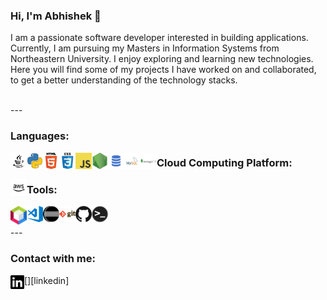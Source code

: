 

<!--
**V-Abhishek/V-Abhishek** is a ✨ _special_ ✨ repository because its `README.md` (this file) appears on your GitHub profile.

Here are some ideas to get you started:

- 🔭 I’m currently working on ...
- 🌱 I’m currently learning ...
- 👯 I’m looking to collaborate on ...
- 🤔 I’m looking for help with ...
- 💬 Ask me about ...
- 📫 How to reach me: ...
- 😄 Pronouns: ...
- ⚡ Fun fact: ...
-->
### Hi, I'm Abhishek 👋

I am a passionate software developer interested in building applications. Currently, I am pursuing my Masters in Information Systems from Northeastern University. I enjoy exploring and learning new technologies. Here you will find some of my projects I have worked on and collaborated, to get a better understanding of the technology stacks. 

<br/>
---

### Languages:

<img align="left" alt="HTML5" width="26px" src="images/java.svg" />
<img align="left" alt="HTML5" width="26px" src="images/python.png" />
<img align="left" alt="HTML5" width="26px" src="images/html.png" />
<img align="left" alt="CSS3" width="26px" src="images/css.png" />
<img align="left" alt="JavaScript" width="26px" src="images/javascript.png" />
<img align="left" alt="Node.js" width="26px" src="images/nodejs.png" />
<img align="left" alt="SQL" width="26px" src="images/sql.png" />
<img align="left" alt="MySQL" width="26px" src="images/mysql.png" />
<img align="left" alt="MongoDB" width="26px" src="images/mongodb.png" />

### Cloud Computing Platform:

<img align="left" alt="AWS" width="26px" src="images/aws.png" />

### Tools:

<img align="left" alt="Netbeans" width="26px" src="images/netbeans.svg" />
<img align="left" alt="Visual Studio Code" width="26px" src="images/vscode.png" />
<img align="left" alt="Eclipse" width="26px" src="images/eclipse.png" />
<img align="left" alt="Git" width="26px" src="images/git.png" />
<img align="left" alt="GitHub" width="26px" src="images/github.png" />
<img align="left" alt="HTML5" width="26px" src="images/terminal.png" />



<br />
<br />
---

### Contact with me:
[<img align="left" alt="LinkedIn" width="22px" src="images/linkedin.svg" />][linkedin]

